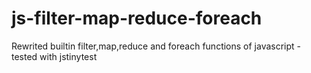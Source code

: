 # js-filter-map-reduce-foreach
Rewrited builtin filter,map,reduce and foreach functions of javascript - tested with jstinytest
